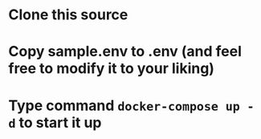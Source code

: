 # Clone this source
# Copy sample.env to .env (and feel free to modify it to your liking)
# Type command `docker-compose up -d` to start it up
